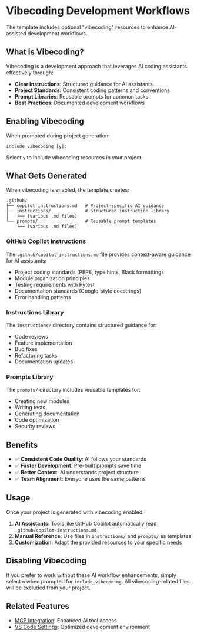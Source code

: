# Vibecoding Development Workflows

The template includes optional "vibecoding" resources to enhance AI-assisted development workflows.

## What is Vibecoding?

Vibecoding is a development approach that leverages AI coding assistants effectively through:

- **Clear Instructions**: Structured guidance for AI assistants
- **Project Standards**: Consistent coding patterns and conventions  
- **Prompt Libraries**: Reusable prompts for common tasks
- **Best Practices**: Documented development workflows

## Enabling Vibecoding

When prompted during project generation:

```
include_vibecoding [y]:
```

Select `y` to include vibecoding resources in your project.

## What Gets Generated

When vibecoding is enabled, the template creates:

```
.github/
├── copilot-instructions.md   # Project-specific AI guidance
├── instructions/             # Structured instruction library
│   └── (various .md files)
└── prompts/                  # Reusable prompt templates
    └── (various .md files)
```

### GitHub Copilot Instructions

The `.github/copilot-instructions.md` file provides context-aware guidance for AI assistants:

- Project coding standards (PEP8, type hints, Black formatting)
- Module organization principles
- Testing requirements with Pytest
- Documentation standards (Google-style docstrings)
- Error handling patterns

### Instructions Library

The `instructions/` directory contains structured guidance for:

- Code reviews
- Feature implementation
- Bug fixes
- Refactoring tasks
- Documentation updates

### Prompts Library

The `prompts/` directory includes reusable templates for:

- Creating new modules
- Writing tests
- Generating documentation
- Code optimization
- Security reviews

## Benefits

- ✅ **Consistent Code Quality**: AI follows your standards
- ✅ **Faster Development**: Pre-built prompts save time
- ✅ **Better Context**: AI understands project structure
- ✅ **Team Alignment**: Everyone uses the same patterns

## Usage

Once your project is generated with vibecoding enabled:

1. **AI Assistants**: Tools like GitHub Copilot automatically read `.github/copilot-instructions.md`
2. **Manual Reference**: Use files in `instructions/` and `prompts/` as templates
3. **Customization**: Adapt the provided resources to your specific needs

## Disabling Vibecoding

If you prefer to work without these AI workflow enhancements, simply select `n` when prompted for `include_vibecoding`. All vibecoding-related files will be excluded from your project.

## Related Features

- [MCP Integration](mcp.md): Enhanced AI tool access
- [VS Code Settings](vscode.md): Optimized development environment
